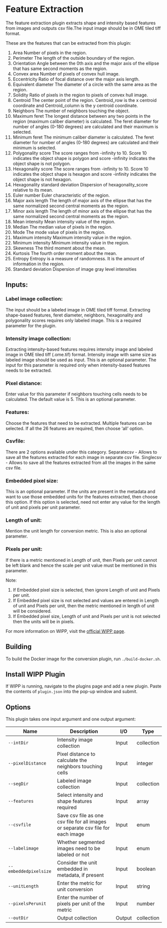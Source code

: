 # Feature Extraction

The feature extraction plugin extracts shape and intensity based features from images and outputs csv file.The input image should be in OME tiled tiff format.

These are the features that can be extracted from this plugin:
   1. Area
         Number of pixels in the region.
   2. Perimeter
         The length of the outside boundary of the region.
   3. Orientation
         Angle between the 0th axis and the major axis of the ellipse that has same second moments as the region.
   4. Convex area
         Number of pixels of convex hull image.
   5. Eccentricity
         Ratio of focal distance over the major axis length.
   6. Equivalent diameter
         The diameter of a circle with the same area as the region.
   7. Solidity
         Ratio of pixels in the region to pixels of convex hull image.
   8. Centroid
         The center point of the region. Centroid_row is the x centroid coordinate and Centroid_column is the y centroid coordinate.
   9. Neighbors
         The number of neighbors touching the object.
   10. Maximum feret
         The longest distance between any two points in the region (maximum caliber diameter) is calculated. The feret diameter for  
         number of angles (0-180 degrees) are calculated and their maximum is selected.
   11. Minimum feret
         The minimum caliber diameter is calculated. The feret diameter for number of angles (0-180 degrees) are calculated and their            minimum is selected.
   12. Polygonality score
         The score ranges from -infinity to 10. Score 10 indicates the object shape is polygon and score -infinity indicates the object          shape is not polygon.
   13. Hexagonality score
         The score ranges from -infinity to 10. Score 10 indicates the object shape is hexagon and score -infinity indicates the object          shape is not hexagon.
   14. Hexagonality standard deviation
         Dispersion of hexagonality_score relative to its mean.
   15. Euler number
         Euler characteristic of the region.
   16. Major axis length
         The length of major axis of the ellipse that has the same normalized second central moments as the region.
   17. Minor axis length
         The length of minor axis of the ellipse that has the same normalized second central moments as the region.
   18. Mean intensity
         Mean intensity value of the region.
   19. Median
         The median value of pixels in the region.
   20. Mode
         The mode value of pixels in the region.
   21. Maximum intensity
         Maximum intensity value in the region.
   22. Minimum intensity
         Minimum intensity value in the region.
   23. Skewness
         The third moment about the mean.
   24. Kurtosis
         The fourth order moment about the mean.
   25. Entropy
         Entropy is a measure of randomness. It is the amount of information in the region.
   26. Standard deviation
         Dispersion of image gray level intensities

## Inputs:
### Label image collection:
The input should be a labeled image in OME tiled tiff format. Extracting shape-based features, feret diameter, neighbors, hexagonality and polygonality scores requires only labeled image. This is a required parameter for the plugin.

### Intensity image collection:
Extracting intensity-based features requires intensity image and labeled image in OME tiled tiff (.ome.tif)  format. Intensity image with same size as labeled image should be used as input. This is an optional parameter. The input for this parameter is required only when intensity-based features needs to be extracted.

### Pixel distance:
Enter value for this parameter if neighbors touching cells needs to be calculated. The default value is 5. This is an optional parameter. 

### Features:
Choose the features that need to be extracted. Multiple features can be selected. If all the 26 features are required, then choose ‘all’ option.

### Csvfile:
There are 2 options available under this category.
Separatecsv - Allows to save all the features extracted for each image in separate csv file. 
Singlecsv - Allows to save all the features extracted from all the images in the same csv file.

### Embedded pixel size:
This is an optional parameter. If the units are present in the metadata and want to use those embedded units for the features extracted, then choose this option. If this option is selected, need not enter any value for the length of unit and pixels per unit parameter.

### Length of unit:
Mention the unit length for conversion metric. This is also an optional parameter. 

### Pixels per unit:
If there is a metric mentioned in Length of unit, then Pixels per unit cannot be left blank and hence the scale per unit value must be mentioned in this parameter. 

Note:
1.	If Embedded pixel size is selected, then ignore Length of unit and Pixels per unit.
2.	If Embedded pixel size is not selected and values are entered in Length of unit and Pixels per unit, then the metric mentioned in length of unit will be considered.
3.	If Embedded pixel size, Length of unit and Pixels per unit is not selected then the units will be in pixels.

For more information on WIPP, visit the [official WIPP page](https://isg.nist.gov/deepzoomweb/software/wipp).

## Building

To build the Docker image for the conversion plugin, run
`./build-docker.sh`.

## Install WIPP Plugin

If WIPP is running, navigate to the plugins page and add a new plugin. Paste the contents of `plugin.json` into the pop-up window and submit.

## Options

This plugin takes one input argument and one output argument:

| Name                   | Description             | I/O    | Type   |
|------------------------|-------------------------|--------|--------|
| `--intDir` | Intensity image collection| Input | collection |
| `--pixelDistance` | Pixel distance to calculate the neighbors touching cells | Input | integer |
| `--segDir` | Labeled image collection | Input | collection |
| `--features` | Select intensity and shape features required | Input | array |
| `--csvfile` | Save csv file as one csv file for all images or separate csv file for each image | Input | enum |
| `--labelimage` | Whether segmented images need to be labeled or not | Input | enum |
| `--embeddedpixelsize` | Consider the unit embedded in metadata, if present| Input | boolean |
| `--unitLength` | Enter the metric for unit conversion | Input | string |
| `--pixelsPerunit` | Enter the number of pixels per unit of the metric | Input | number |
| `--outDir` | Output collection | Output | collection |


